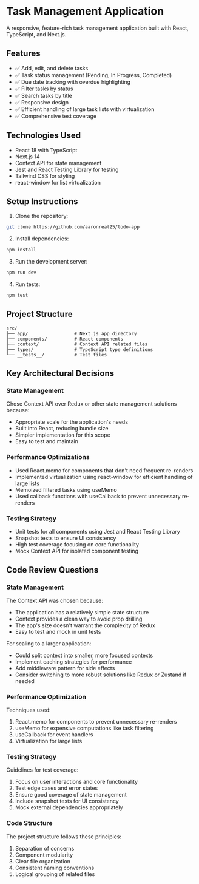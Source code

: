 # Task Management Application

A responsive, feature-rich task management application built with React, TypeScript, and Next.js.

## Features

- ✅ Add, edit, and delete tasks
- ✅ Task status management (Pending, In Progress, Completed)
- ✅ Due date tracking with overdue highlighting
- ✅ Filter tasks by status
- ✅ Search tasks by title
- ✅ Responsive design
- ✅ Efficient handling of large task lists with virtualization
- ✅ Comprehensive test coverage

## Technologies Used

- React 18 with TypeScript
- Next.js 14
- Context API for state management
- Jest and React Testing Library for testing
- Tailwind CSS for styling
- react-window for list virtualization

## Setup Instructions

1. Clone the repository:
```bash
git clone https://github.com/aaronreal25/todo-app
```

2. Install dependencies:
```bash
npm install
```

3. Run the development server:
```bash
npm run dev
```

4. Run tests:
```bash
npm test
```

## Project Structure

```
src/
├── app/                 # Next.js app directory
├── components/          # React components
├── context/             # Context API related files
├── types/               # TypeScript type definitions
└── __tests__/           # Test files
```

## Key Architectural Decisions

### State Management
Chose Context API over Redux or other state management solutions because:
- Appropriate scale for the application's needs
- Built into React, reducing bundle size
- Simpler implementation for this scope
- Easy to test and maintain

### Performance Optimizations
- Used React.memo for components that don't need frequent re-renders
- Implemented virtualization using react-window for efficient handling of large lists
- Memoized filtered tasks using useMemo
- Used callback functions with useCallback to prevent unnecessary re-renders

### Testing Strategy
- Unit tests for all components using Jest and React Testing Library
- Snapshot tests to ensure UI consistency
- High test coverage focusing on core functionality
- Mock Context API for isolated component testing

## Code Review Questions

### State Management
The Context API was chosen because:
- The application has a relatively simple state structure
- Context provides a clean way to avoid prop drilling
- The app's size doesn't warrant the complexity of Redux
- Easy to test and mock in unit tests

For scaling to a larger application:
- Could split context into smaller, more focused contexts
- Implement caching strategies for performance
- Add middleware pattern for side effects
- Consider switching to more robust solutions like Redux or Zustand if needed

### Performance Optimization
Techniques used:
1. React.memo for components to prevent unnecessary re-renders
2. useMemo for expensive computations like task filtering
3. useCallback for event handlers
4. Virtualization for large lists

### Testing Strategy
Guidelines for test coverage:
1. Focus on user interactions and core functionality
2. Test edge cases and error states
3. Ensure good coverage of state management
4. Include snapshot tests for UI consistency
5. Mock external dependencies appropriately

### Code Structure
The project structure follows these principles:
1. Separation of concerns
2. Component modularity
3. Clear file organization
4. Consistent naming conventions
5. Logical grouping of related files